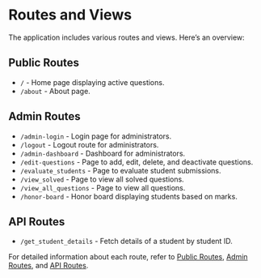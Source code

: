 # Routes and Views

The application includes various routes and views. Here’s an overview:

## Public Routes

- `/` - Home page displaying active questions.
- `/about` - About page.

## Admin Routes

- `/admin-login` - Login page for administrators.
- `/logout` - Logout route for administrators.
- `/admin-dashboard` - Dashboard for administrators.
- `/edit-questions` - Page to add, edit, delete, and deactivate questions.
- `/evaluate_students` - Page to evaluate student submissions.
- `/view_solved` - Page to view all solved questions.
- `/view_all_questions` - Page to view all questions.
- `/honor-board` - Honor board displaying students based on marks.

## API Routes

- `/get_student_details` - Fetch details of a student by student ID.

For detailed information about each route, refer to [Public Routes](./public_routes.md), [Admin Routes](./admin_routes.md), and [API Routes](./api_routes.md).
